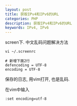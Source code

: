 ```yaml
---
layout: post
title: 获取IPv4和IPv6的URL
categories: PHP
description: 获取IPv4和IPv6的URL
keywords: IPv4, IPv6
---
```


screen下. 中文乱码问题解决方法

```
vi ~/.screenrc

# 新增下面2行
defencoding = UTF-8
encoding = UTF-8
```

保存的日志, 用vim打开, 也是乱码. 

在vim中输入

```
:set encoding=utf-8

```

    

